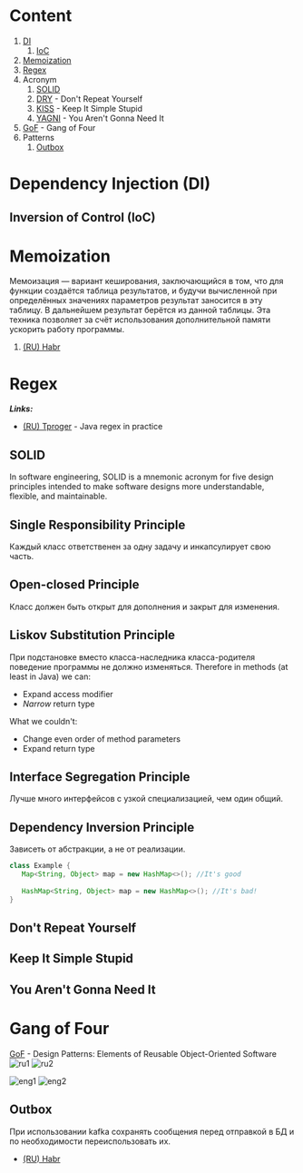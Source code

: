 # Content
1. [DI](#dependency-injection-di)
    1. [IoC](#inversion-of-control-ioc)
2. [Memoization](#memoization)
3. [Regex](#regex)
4. Acronym
   1. [SOLID](#solid)
   2. [DRY](#dont-repeat-yourself) - Don't Repeat Yourself
   3. [KISS](#keep-it-simple-stupid) - Keep It Simple Stupid
   4. [YAGNI](#you-arent-gonna-need-it) - You Aren't Gonna Need It
5. [GoF](#gang-of-four) - Gang of Four
6. Patterns
   1. [Outbox](#outbox)

# Dependency Injection (DI)
## Inversion of Control (IoC)

# Memoization
Мемоизация — вариант кеширования, 
заключающийся в том, что для функции создаётся таблица результатов,
и будучи вычисленной при определённых значениях параметров результат 
заносится в эту таблицу. В дальнейшем результат берётся из данной 
таблицы. Эта техника позволяет за счёт использования дополнительной 
памяти ускорить работу программы.
1. [(RU) Habr](https://habr.com/en/post/97513/)

# Regex
***Links:***
- [(RU) Tproger](https://tproger.ru/articles/java-regex-ispolzovanie-reguljarnyh-vyrazhenij-na-praktike/) - Java regex in practice

## SOLID
In software engineering, SOLID is a mnemonic acronym 
for five design principles intended to make software designs 
more understandable, flexible, and maintainable.
## Single Responsibility Principle
Каждый класс ответственен за одну задачу и инкапсулирует свою часть.
## Open-closed Principle
Класс должен быть открыт для дополнения и закрыт для изменения.
## Liskov Substitution Principle
При подстановке вместо класса-наследника класса-родителя 
поведение программы не должно изменяться.
Therefore in methods (at least in Java) we can:
- Expand access modifier
- *Narrow* return type  

What we couldn't:
- Change even order of method parameters
- Expand return type
## Interface Segregation Principle
Лучше много интерфейсов с узкой специализацией, чем один общий.
## Dependency Inversion Principle
Зависеть от абстракции, а не от реализации.
```java
class Example {
   Map<String, Object> map = new HashMap<>(); //It's good
   
   HashMap<String, Object> map = new HashMap<>(); //It's bad!
}
```
## Don't Repeat Yourself
## Keep It Simple Stupid
## You Aren't Gonna Need It

# Gang of Four
[GoF](https://refactoring.guru/ru/design-patterns) - Design Patterns: Elements of Reusable Object-Oriented Software
![ru1](GoFru1.jpg)
![ru2](GoFru2.jpg)

![eng1](GoFeng1.png)
![eng2](GoFeng2.png)

## Outbox
При использовании kafka сохранять сообщения перед отправкой в БД и 
по необходимости переиспользовать их.

- [(RU) Habr](https://habr.com/ru/company/lamoda/blog/678932/)